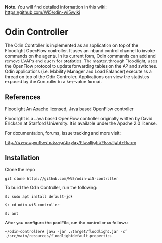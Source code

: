 **Note**. You will find detailed information in this wiki: https://github.com/Wi5/odin-wi5/wiki

Odin Controller
===============

The Odin Controller is implemented as an application on top of the Floodlight OpenFlow controller. It uses an inband control channel to invoke commands on the agents. In its current form, Odin commands can add and remove LVAPs and query for statistics. The master, through Floodlight, uses the OpenFlow protocol to update forwarding tables on the AP and switches. Odin applications (i.e. Mobility Manager and Load Balancer) execute as a thread on top of the Odin Controller. Applications can view the statistics exposed by the Controller in a key-value format.

References
----------
 
Floodlight
An Apache licensed, Java based OpenFlow controller

Floodlight is a Java based OpenFlow controller originally written by David Erickson at Stanford
University. It is available under the Apache 2.0 license.

For documentation, forums, issue tracking and more visit:

http://www.openflowhub.org/display/Floodlight/Floodlight+Home

Installation
------------

Clone the repo

`git clone https://github.com/Wi5/odin-wi5-controller`

To build the Odin Controller, run the following:

  `$: sudo apt install default-jdk`
  
  `$: cd odin-wi5-controller`
  
  `$: ant`
  
  After you configure the poolFile, run the controller as follows:
  
  `~/odin-controller# java -jar ./target/floodlight.jar -cf ./src/main/resources/floodlightdefault.properties`
